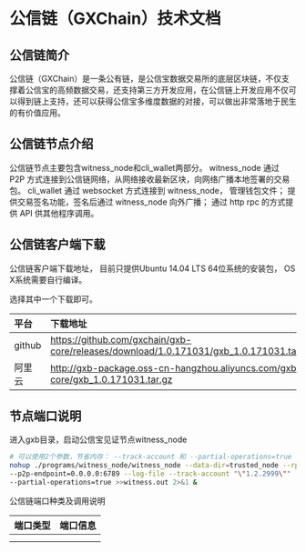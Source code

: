 # 公信链（GXChain）技术文档

## 公信链简介

公信链（GXChain）是一条公有链，是公信宝数据交易所的底层区块链，不仅支撑着公信宝的高频数据交易，还支持第三方开发应用，在公信链上开发应用不仅可以得到链上支持，还可以获得公信宝多维度数据的对接，可以做出非常落地于民生的有价值应用。

## **公信链节点介绍**

公信链节点主要包含witness_node和cli_wallet两部分。
witness_node 通过 P2P 方式连接到公信链网络，从网络接收最新区块，向网络广播本地签署的交易包。
cli_wallet 通过 websocket 方式连接到 witness_node， 管理钱包文件； 提供交易签名功能，签名后通过 witness_node 向外广播； 通过 http rpc 的方式提供 API 供其他程序调用。

## **公信链客户端下载**

公信链客户端下载地址， 目前只提供Ubuntu 14.04 LTS 64位系统的安装包， OS X系统需要自行编译。

选择其中一个下载即可。

| 平台 | 下载地址 |
| :--- | :--- |
|github| https://github.com/gxchain/gxb-core/releases/download/1.0.171031/gxb_1.0.171031.tar.gz |
|阿里云| http://gxb-package.oss-cn-hangzhou.aliyuncs.com/gxb-core/gxb_1.0.171031.tar.gz |

## 节点端口说明


进入gxb目录，启动公信宝见证节点witness\_node

```bash
# 可以使用2个参数，节省内存： --track-account 和 --partial-operations=true
nohup ./programs/witness_node/witness_node --data-dir=trusted_node --rpc-endpoint=127.0.0.1:28090 \
--p2p-endpoint=0.0.0.0:6789 --log-file --track-account "\"1.2.2999\""  --track-account "\"1.2.3000\"" \
--partial-operations=true >>witness.out 2>&1 &
```

公信链端口种类及调用说明

| **端口类型** | **端口信息** |
| :---: | :---: |
|  |  |
|  |  |



